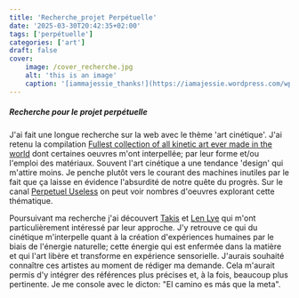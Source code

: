 ```yaml
---
title: 'Recherche_projet Perpétuelle'
date: '2025-03-30T20:42:35+02:00'
tags: ['perpétuelle']
categories: ['art']
draft: false
cover:
    image: /cover_recherche.jpg
    alt: 'this is an image'
    caption: '[iammajessie_thanks!](https://iamajessie.wordpress.com/wp-content/uploads/2013/01/a113.jpg)'
---
```

##### Recherche pour le projet perpétuelle

J'ai fait une longue recherche sur la web avec le thème 'art cinétique'. J'ai retenu la   compilation [Fullest collection of all kinetic art ever made in the world](https://www.youtube.com/watch?v=wVZnULlW0tg) dont certaines oeuvres m'ont interpellée; par leur forme et/ou l'emploi des matériaux. Souvent l'art cinétique a une tendance 'design' qui m'attire moins. Je penche plutôt vers le courant des machines inutiles par le fait que ça laisse en évidence l'absurdité de notre quête du progrès. Sur le canal [Perpetuel Useless](https://www.youtube.com/@PerpetualUseless) on peut voir nombres d'oeuvres explorant cette thématique. 

Poursuivant ma recherche j'ai découvert [Takis](https://fr.wikipedia.org/wiki/Takis) et [Len Lye](https://fr.wikipedia.org/wiki/Len_Lye) qui m'ont particulièrement intéressé par leur approche. J'y retrouve ce qui du cinétique m'interpelle quant à la création d'expériences humaines par le biais de l'énergie naturelle; cette énergie qui est enfermée dans la matière et qui l'art libère et transforme en expérience sensorielle. J'aurais souhaité connaître ces artistes au moment de rédiger ma demande. Cela m'aurait permis d'y intégrer des références plus précises et, à la fois, beaucoup plus pertinente. Je me console avec le dicton: "El camino es más que la meta".